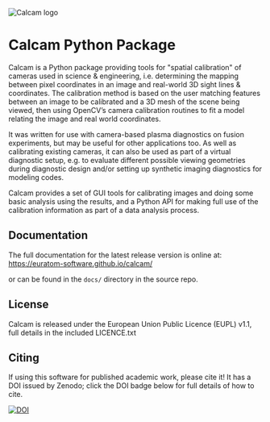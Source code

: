 ![Calcam logo](https://euratom-software.github.io/calcam/html/_images/logo.png)

Calcam Python Package
=====================

Calcam is a Python package providing tools for "spatial calibration" of cameras used in science & engineering, i.e. determining the mapping between pixel coordinates in an image and real-world 3D sight lines & coordinates. The calibration method is based on the user matching features between an image to be calibrated and a 3D mesh of the scene being viewed, then using OpenCV’s camera calibration routines to fit a model relating the image and real world coordinates.

It was written for use with camera-based plasma diagnostics on fusion experiments, but may be useful for other applications too. As well as calibrating existing cameras, it can also be used as part of a virtual diagnostic setup, e.g. to evaluate different possible viewing geometries during diagnostic design and/or  setting up synthetic imaging diagnostics for modeling codes. 

Calcam provides a set of GUI tools for calibrating images and doing some basic analysis using the results, and a Python API for making full use of the calibration information as part of a data analysis process.

Documentation
--------------
The full documentation for the latest release version is online at: https://euratom-software.github.io/calcam/

or can be found in the `docs/` directory in the source repo.

License
-------
Calcam is released under the European Union Public Licence (EUPL) v1.1, full details in the included LICENCE.txt

Citing
------
If using this software for published academic work, please cite it! It has a DOI issued by Zenodo; click the DOI badge below for full details of how to cite.

[![DOI](https://zenodo.org/badge/92296352.svg)](https://zenodo.org/badge/latestdoi/92296352)